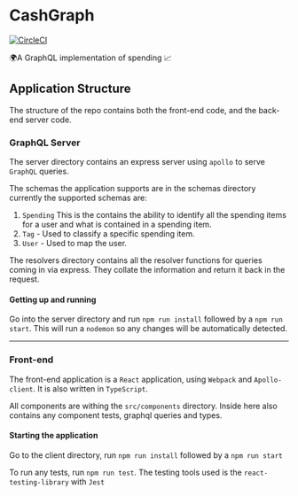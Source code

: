 # CashGraph

[![CircleCI](https://circleci.com/gh/RyanGouldsmith/CashGraph/tree/master.svg?style=svg)](https://circleci.com/gh/RyanGouldsmith/CashGraph/tree/master)

🌍A GraphQL implementation of spending 📈

## Application Structure

The structure of the repo contains both the front-end code, and the back-end server code.

### GraphQL Server

The server directory contains an express server using `apollo` to serve `GraphQL` queries.

The schemas the application supports are in the schemas directory currently the supported schemas are:

1. `Spending` This is the contains the ability to identify all the spending items for a user and what is contained in a spending item.
2. `Tag` - Used to classify a specific spending item.
3. `User` - Used to map the user.

The resolvers directory contains all the resolver functions for queries coming in via express. They collate the information and return it back in the request.

#### Getting up and running

Go into the server directory and run `npm run install` followed by a `npm run start`. This will run a `nodemon` so any changes will be automatically detected.

---

### Front-end

The front-end application is a `React` application, using `Webpack` and `Apollo-client`. It is also written in `TypeScript`.

All components are withing the `src/components` directory. Inside here also contains any component tests, graphql queries and types.

#### Starting the application

Go to the client directory, run `npm run install` followed by a `npm run start`

To run any tests, run `npm run test`. The testing tools used is the `react-testing-library` with `Jest`
